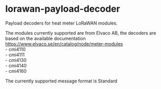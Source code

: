 # lorawan-payload-decoder

Payload decoders for heat meter LoRaWAN modules.<br>

The modules currently supported are from Elvaco AB, the decoders are based on the available documentation<br>
https://www.elvaco.se/en/catalog/node/meter-modules<br>
    - cmi4110 <br>
    - cmi4111 <br>
    - cmi4130 <br>
    - cmi4140 <br>
    - cmi4160 <br>


The currently supported message format is Standard

